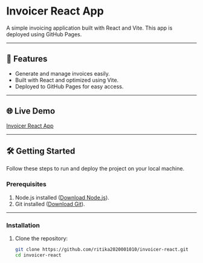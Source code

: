 # Invoicer React App

A simple invoicing application built with React and Vite. This app is deployed using GitHub Pages.

---

## 🚀 **Features**
- Generate and manage invoices easily.
- Built with React and optimized using Vite.
- Deployed to GitHub Pages for easy access.

---

## 🌐 **Live Demo**
[Invoicer React App](https://ritika2020001010.github.io/invoicer-react)

---

## 🛠️ **Getting Started**

Follow these steps to run and deploy the project on your local machine.

### **Prerequisites**
1. Node.js installed ([Download Node.js](https://nodejs.org/)).
2. Git installed ([Download Git](https://git-scm.com/)).

---

### **Installation**

1. Clone the repository:
   ```bash
   git clone https://github.com/ritika2020001010/invoicer-react.git
   cd invoicer-react
